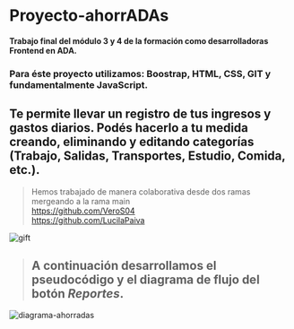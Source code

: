 # Proyecto-ahorrADAs


#### Trabajo final del módulo 3 y 4 de la formación como desarrolladoras Frontend en ADA.


### Para éste proyecto utilizamos: Boostrap, HTML, CSS, GIT y fundamentalmente JavaScript.
## Te permite llevar un registro de tus ingresos y gastos diarios. Podés hacerlo a tu medida creando, eliminando y editando categorías (Trabajo, Salidas, Transportes, Estudio, Comida, etc.). 

> Hemos trabajado de manera colaborativa desde dos ramas mergeando a la rama main
> <br> https://github.com/VeroS04 
> <br> https://github.com/LucilaPaiva

 
![gift](https://c.tenor.com/fdy0A6R32EQAAAAC/broke-simpsons.gif)

>## A continuación desarrollamos el pseudocódigo y el diagrama de flujo del botón *Reportes*.
![diagrama-ahorradas](https://user-images.githubusercontent.com/102563956/185792195-0ffb7d39-d06f-48ba-8108-9ac62d39fbc9.jpg)

